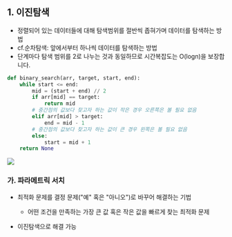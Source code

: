 ## 1. 이진탐색

- 정렬되어 있는 데이터들에 대해 탐색범위를 절반씩 좁혀가며 데이터를 탐색하는 방법
- cf.순차탐색: 앞에서부터 하나씩 데이터를 탐색하는 방법
- 단계마다 탐색 범위를 2로 나누는 것과 동일하므로 시간복잡도는 O(logn)을 보장합니다.

```python
def binary_search(arr, target, start, end):
    while start <= end:
        mid = (start + end) // 2
        if arr[mid] == target:
            return mid
        # 중간점의 값보다 찾고자 하는 값이 작은 경우 오른쪽은 볼 필요 없음
        elif arr[mid] > target:
            end = mid - 1
        # 중간점의 값보다 찾고자 하는 값이 큰 경우 왼쪽은 볼 필요 없음
        else:
            start = mid + 1
    return None
```

![](https://imgur.com/GuvAwZM.jpg)

### 가. 파라메트릭 서치

- 최적화 문제를 결정 문제("예" 혹은 "아니오")로 바꾸어 해결하는 기법

  - 어떤 조건을 만족하는 가장 큰 값 혹은 작은 값을 빠르게 찾는 최적화 문제

- 이진탐색으로 해결 가능
